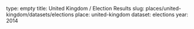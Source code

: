 type: empty
title: United Kingdom / Election Results
slug: places/united-kingdom/datasets/elections
place: united-kingdom
dataset: elections
year: 2014
